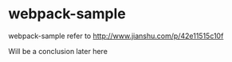 # webpack-sample
 webpack-sample
 refer to http://www.jianshu.com/p/42e11515c10f

 Will be a conclusion later here